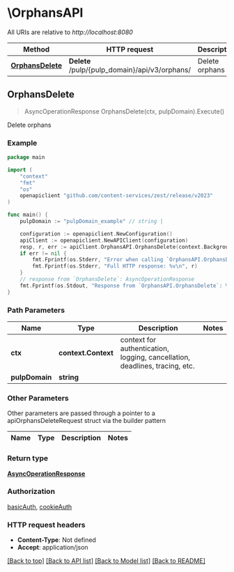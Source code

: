 # \OrphansAPI

All URIs are relative to *http://localhost:8080*

Method | HTTP request | Description
------------- | ------------- | -------------
[**OrphansDelete**](OrphansAPI.md#OrphansDelete) | **Delete** /pulp/{pulp_domain}/api/v3/orphans/ | Delete orphans



## OrphansDelete

> AsyncOperationResponse OrphansDelete(ctx, pulpDomain).Execute()

Delete orphans



### Example

```go
package main

import (
    "context"
    "fmt"
    "os"
    openapiclient "github.com/content-services/zest/release/v2023"
)

func main() {
    pulpDomain := "pulpDomain_example" // string | 

    configuration := openapiclient.NewConfiguration()
    apiClient := openapiclient.NewAPIClient(configuration)
    resp, r, err := apiClient.OrphansAPI.OrphansDelete(context.Background(), pulpDomain).Execute()
    if err != nil {
        fmt.Fprintf(os.Stderr, "Error when calling `OrphansAPI.OrphansDelete``: %v\n", err)
        fmt.Fprintf(os.Stderr, "Full HTTP response: %v\n", r)
    }
    // response from `OrphansDelete`: AsyncOperationResponse
    fmt.Fprintf(os.Stdout, "Response from `OrphansAPI.OrphansDelete`: %v\n", resp)
}
```

### Path Parameters


Name | Type | Description  | Notes
------------- | ------------- | ------------- | -------------
**ctx** | **context.Context** | context for authentication, logging, cancellation, deadlines, tracing, etc.
**pulpDomain** | **string** |  | 

### Other Parameters

Other parameters are passed through a pointer to a apiOrphansDeleteRequest struct via the builder pattern


Name | Type | Description  | Notes
------------- | ------------- | ------------- | -------------


### Return type

[**AsyncOperationResponse**](AsyncOperationResponse.md)

### Authorization

[basicAuth](../README.md#basicAuth), [cookieAuth](../README.md#cookieAuth)

### HTTP request headers

- **Content-Type**: Not defined
- **Accept**: application/json

[[Back to top]](#) [[Back to API list]](../README.md#documentation-for-api-endpoints)
[[Back to Model list]](../README.md#documentation-for-models)
[[Back to README]](../README.md)

